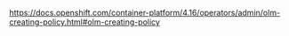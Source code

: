 https://docs.openshift.com/container-platform/4.16/operators/admin/olm-creating-policy.html#olm-creating-policy
